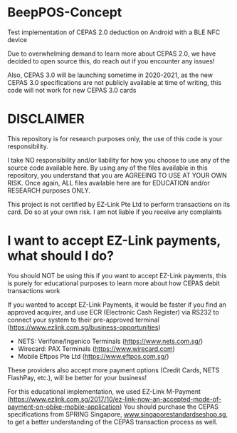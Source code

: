BeepPOS-Concept
========

Test implementation of CEPAS 2.0 deduction on Android with a BLE NFC device 

Due to overwhelming demand to learn more about CEPAS 2.0, we have decided to open source this, do reach out if you encounter any issues!

Also, CEPAS 3.0 will be launching sometime in 2020-2021, as the new CEPAS 3.0 specifications are not publicly available at time of writing, this code will not work for new CEPAS 3.0 cards

DISCLAIMER
========

This repository is for research purposes only, the use of this code is your responsibility.

I take NO responsibility and/or liability for how you choose to use any of the source code available here. By using any of the files available in this repository, you understand that you are AGREEING TO USE AT YOUR OWN RISK. Once again, ALL files available here are for EDUCATION and/or RESEARCH purposes ONLY.

This project is not certified by EZ-Link Pte Ltd to perform transactions on its card. Do so at your own risk. I am not liable if you receive any complaints


I want to accept EZ-Link payments, what should I do?
=======
You should NOT be using this if you want to accept EZ-Link payments, this is purely for educational purposes to learn more about how CEPAS debit transactions work


If you wanted to accept EZ-Link Payments, it would be faster if you find an approved acquirer, and use ECR (Electronic Cash Register) via RS232 to connect your system to their pre-approved terminal (https://www.ezlink.com.sg/business-opportunities)
- NETS: Verifone/Ingenico Terminals (https://www.nets.com.sg/)
- Wirecard: PAX Terminals (https://www.wirecard.com)
- Mobile Eftpos Pte Ltd (https://www.eftpos.com.sg/)

These providers also accept more payment options (Credit Cards, NETS FlashPay, etc.), will be better for your business!


For this educational implementation, we used EZ-Link M-Payment (https://www.ezlink.com.sg/2017/10/ez-link-now-an-accepted-mode-of-payment-on-obike-mobile-application)
You should purchase the CEPAS specifications from SPRING Singapore, www.singaporestandardseshop.sg, to get a better understanding of the CEPAS transaction process as well.
